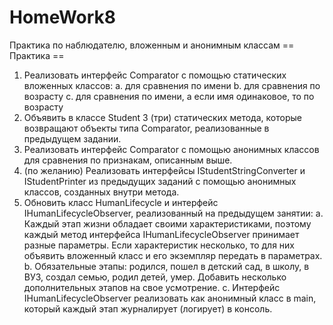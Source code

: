 # HomeWork8
Практика по наблюдателю, вложенным и анонимным классам
== Практика ==

1. Реализовать интерфейс Comparator<Student> с помощью статических вложенных классов:
a. для сравнения по имени
b. для сравнения по возрасту
c. для сравнения по имени, а если имя одинаковое, то по возрасту
2.  Объявить в классе Student 3 (три) статических метода, которые возвращают объекты типа Comparator<Student>, реализованные в предыдущем задании.
3.  Реализовать интерфейс Comparator<Student> с помощью анонимных классов для сравнения по признакам, описанным выше.
4.  (по желанию) Реализовать интерфейсы IStudentStringConverter и IStudentPrinter из предыдущих заданий с помощью анонимных классов, созданных внутри метода.
5.  Обновить класс HumanLifecycle и интерфейс IHumanLifecycleObserver, реализованный на предыдущем занятии:
a. Каждый этап жизни обладает своими характеристиками, поэтому каждый метод интерфейса IHumanLifecycleObserver принимает разные параметры. Если характеристик несколько, то для них объявить вложенный класс и его экземпляр передать в параметрах.
b. Обязательные этапы: родился, пошел в детский сад, в школу, в ВУЗ, создал семью, родил детей, умер. Добавить несколько дополнительных этапов на свое усмотрение.
c. Интерфейс IHumanLifecycleObserver реализовать как анонимный класс в main, который каждый этап журналирует (логирует) в консоль.
